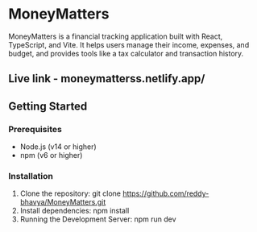 # MoneyMatters

MoneyMatters is a financial tracking application built with React, TypeScript, and Vite. It helps users manage their income, expenses, and budget, and provides tools like a tax calculator and transaction history.

## Live link - moneymatterss.netlify.app/
## Getting Started

### Prerequisites

- Node.js (v14 or higher)
- npm (v6 or higher)

### Installation

1. Clone the repository: git clone https://github.com/reddy-bhavya/MoneyMatters.git
2. Install dependencies: npm install
3. Running the Development Server: npm run dev 

